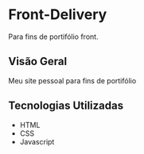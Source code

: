 # Front-Delivery

Para fins de portifólio front.

## Visão Geral

Meu site pessoal para fins de portifólio

## Tecnologias Utilizadas

- HTML
- CSS
- Javascript
